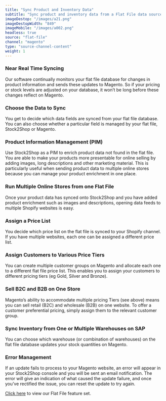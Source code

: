 ```yaml
---
title: "Sync Product and Inventory Data"
subtitle: "Sync product and inventory data from a Flat File data source to Magento."
imageDestop: "/images/a21.png"
imageDestopWidth: "849"
imageMobile: "/images/a002.png"
headless: true
source: "flat-file"
channel: "magento"
type: "source-channel-content"
weight: 1
---
```


### Near Real Time Syncing
Our software continually monitors your flat file database for changes in product information and sends these updates to Magento. So if your pricing or stock levels are adjusted on your database, it won’t be long before these changes reflect on Magento.

### Choose the Data to Sync
You get to decide which data fields are synced from your flat file database. You can also choose whether a particular field is managed by your flat file, Stock2Shop or Magento.

### Product Information Management (PIM)
Use Stock2Shop as a PIM to enrich product data not found in the flat file. You are able to make your products more presentable for online selling by adding images, long descriptions and other marketing material. This is particularly useful when sending product data to multiple online stores because you can manage your product enrichment in one place.

### Run Multiple Online Stores from one Flat File
Once your product data has synced onto Stock2Shop and you have added product enrichment such as images and descriptions, opening data feeds to multiple Shopify websites is easy.

### Assign a Price List
You decide which price list on the flat file is synced to your Shopify channel. If you have multiple websites, each one can be assigned a different price list.

### Assign Customers to Various Price Tiers
You can create multiple customer groups on Magento and allocate each one to a different flat file price list. This enables you to assign your customers to different pricing tiers (eg Gold, Silver and Bronze). 

### Sell B2C and B2B on One Store
Magento’s ability to accommodate multiple pricing Tiers (see above) means you can sell retail (B2C) and wholesale (B2B) on one website. To offer a customer preferential pricing, simply assign them to the relevant customer group.

### Sync Inventory from One or Multiple Warehouses on SAP
You can choose which warehouse (or combination of warehouses) on the flat file database updates your stock quantities on Magento.

### Error Management
If an update fails to process to your Magento website, an error will appear in your Stock2Shop console and you will be sent an email notification. The error will give an indication of what caused the update failure, and once you’ve rectified the issue, you can reset the update to try again.

[Click here](/help/features/flat-file/ "Flat File Features") to view our Flat File feature set.